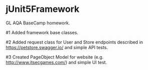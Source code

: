 # jUnit5Framework
GL AQA BaseCamp homework.

#1 Added framework base classes.

#2 Added request class for User and Store endpoints described in https://petstore.swagger.io/ and simple API tests.

#3 Created PageObject Model for website (e.g. http://www.itsecgames.com/) and simple UI test.
